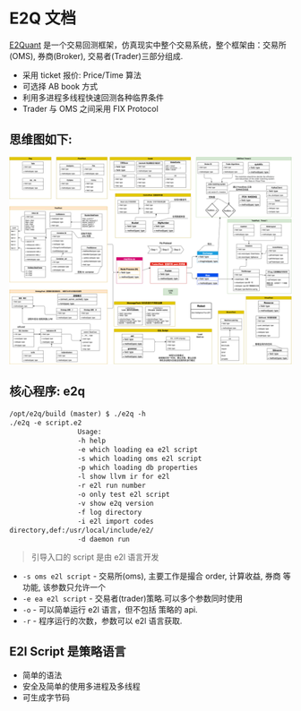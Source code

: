 # E2Q 文档

[E2Quant](https://github.com/E2Quant) 是一个交易回测框架，仿真现实中整个交易系统，整个框架由：交易所(OMS), 券商(Broker), 交易者(Trader)三部分组成.

- 采用 ticket 报价: Price/Time 算法
- 可选择 AB book 方式
- 利用多进程多线程快速回测各种临界条件
- Trader 与 OMS 之间采用 FIX Protocol

## 思维图如下:
![E2Q mind map](./images/eq_1_21.drawio.png "E2Q")

## 核心程序: e2q

```shell
/opt/e2q/build (master) $ ./e2q -h
./e2q -e script.e2
                 Usage:
                 -h help
                 -e which loading ea e2l script
                 -s which loading oms e2l script
                 -p which loading db properties
                 -l show llvm ir for e2l
                 -r e2l run number
                 -o only test e2l script
                 -v show e2q version
                 -f log directory
                 -i e2l import codes directory,def:/usr/local/include/e2/
                 -d daemon run
```
> 引导入口的 script 是由 e2l 语言开发

* `-s oms e2l script` - 交易所(oms), 主要工作是撮合 order, 计算收益, 券商 等功能, 该参数只允许一个
* `-e ea e2l script` - 交易者(trader)策略.可以多个参数同时使用
* `-o` - 可以简单运行 e2l 语言，但不包括 策略的 api.
* `-r` - 程序运行的次数，参数可以 e2l 语言获取.

## E2l Script 是策略语言

- 简单的语法
- 安全及简单的使用多进程及多线程
- 可生成字节码